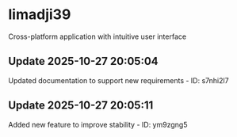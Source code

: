 # limadji39
Cross-platform application with intuitive user interface

## Update 2025-10-27 20:05:04
Updated documentation to support new requirements - ID: s7nhi2l7


## Update 2025-10-27 20:05:11
Added new feature to improve stability - ID: ym9zgng5

